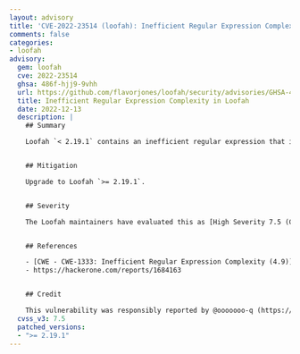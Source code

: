 ```yaml
---
layout: advisory
title: 'CVE-2022-23514 (loofah): Inefficient Regular Expression Complexity in Loofah'
comments: false
categories:
- loofah
advisory:
  gem: loofah
  cve: 2022-23514
  ghsa: 486f-hjj9-9vhh
  url: https://github.com/flavorjones/loofah/security/advisories/GHSA-486f-hjj9-9vhh
  title: Inefficient Regular Expression Complexity in Loofah
  date: 2022-12-13
  description: |
    ## Summary

    Loofah `< 2.19.1` contains an inefficient regular expression that is susceptible to excessive backtracking when attempting to sanitize certain SVG attributes. This may lead to a denial of service through CPU resource consumption.


    ## Mitigation

    Upgrade to Loofah `>= 2.19.1`.


    ## Severity

    The Loofah maintainers have evaluated this as [High Severity 7.5 (CVSS3.1)](https://www.first.org/cvss/calculator/3.1#CVSS:3.1/AV:N/AC:L/PR:N/UI:N/S:U/C:N/I:N/A:H).


    ## References

    - [CWE - CWE-1333: Inefficient Regular Expression Complexity (4.9)](https://cwe.mitre.org/data/definitions/1333.html)
    - https://hackerone.com/reports/1684163


    ## Credit

    This vulnerability was responsibly reported by @ooooooo-q (https://github.com/ooooooo-q).
  cvss_v3: 7.5
  patched_versions:
  - ">= 2.19.1"
---
```

